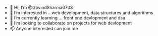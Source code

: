 - 👋 Hi, I’m @GovindSharma0708
- 👀 I’m interested in ...web development, data structures and algorithms
- 🌱 I’m currently learning ... front end devlopment and dsa
- 💞️ I’m looking to collaborate on projects for web devlopment
- 📫 Anyone interested can join me 

<!---
GovindSharma0708/GovindSharma0708 is a ✨ special ✨ repository because its `README.md` (this file) appears on your GitHub profile.
You can click the Preview link to take a look at your changes.
--->

